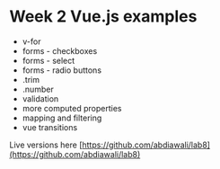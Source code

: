 # Week 2 Vue.js examples 

* v-for 
* forms - checkboxes
* forms - select 
* forms - radio buttons
* .trim
* .number
* validation
* more computed properties
* mapping and filtering
* vue transitions

Live versions here [https://github.com/abdiawali/lab8](https://github.com/abdiawali/lab8)
